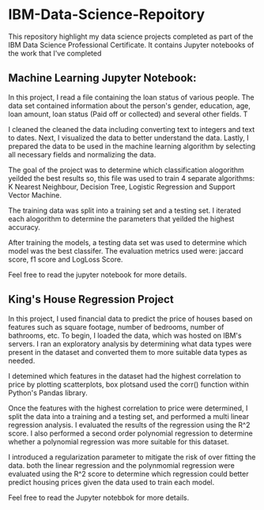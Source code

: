 # IBM-Data-Science-Repoitory
This repository highlight my data science projects completed as part of the IBM Data Science Professional Certificate. It contains Jupyter notebooks of the work that I've completed

## Machine Learning Jupyter Notebook:
In this project, I read a file containing the loan status of various people. The data set contained information about the person's gender, education, age, loan amount, loan status (Paid off or collected) and several other fields. T

I cleaned the cleaned the data including converting text to integers and text to dates. Next, I visualized the data to better understand the data. Lastly, I prepared the data to be used in the machine learning algorithm by selecting all necessary fields and normalizing the data. 

The goal of the project was to determine which classification alogorithm yeilded the best results so, this file was used to train 4 separate  algorithms: K Nearest Neighbour, Decision Tree, Logistic Regression and Support Vector Machine. 

The training data was split into a training set and a testing set. I iterated each alogorithm to determine the parameters that yeilded the highest accuracy.

After training the models, a testing data set was used to determine which model was the best classifer. The evaluation metrics used were: jaccard score, f1 score and LogLoss Score.

Feel free to read the jupyter notebook for more details.

## King's House Regression Project
In this project, I used financial data to predict the price of houses based on features such as square footage, number of bedrooms, number of bathrooms, etc. To begin, I loaded the data, which was hosted on IBM's servers. I ran an exploratory analysis by determining what data types were present in the dataset and converted them to more suitable data types as needed.

I detemined which features in the dataset had the highest correlation to price by plotting scatterplots, box plotsand used the corr() function within Python's Pandas library. 

Once the features with the highest correlation to price were determined, I split the data into a training and a testing set, and performed a multi linear regression analysis. I evaluated the results of the regression using the R^2 score. I also performed a second order polynomial regression to determine whether a polynomial regression was more suitable for this dataset.

I introduced a regularization parameter to mitigate the risk of over fitting the data. both the linear regression and the polynmomial regression were evaluated using the R^2 score to determine which regression could better predict housing prices given the data used to train each model.

Feel free to read the Jupyter notebbok for more details.
